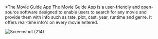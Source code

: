 *The Movie Guide App
The Movie Guide App is a user-friendly and open-source software designed to enable users to search for any movie and provide them with info such as rate, plot, cast, year, runtime and genre. It offers real-time info's on every movie entered.

![Screenshot (214)](https://github.com/hipihapa/Movie-Guide-App/assets/78748910/f8b864b1-446b-4b32-b116-30226d898c79)
